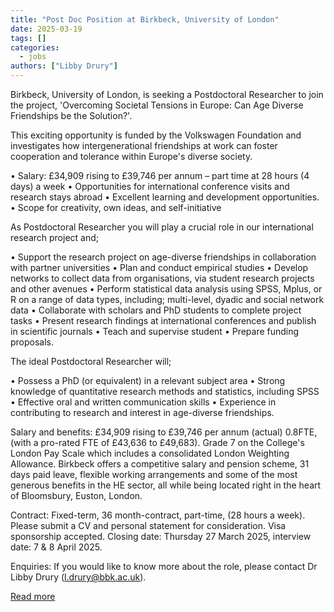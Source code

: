 ```yaml
---
title: "Post Doc Position at Birkbeck, University of London"
date: 2025-03-19
tags: []
categories:
  - jobs
authors: ["Libby Drury"]
---
```


Birkbeck, University of London, is seeking a Postdoctoral Researcher to join the project, 'Overcoming Societal Tensions in Europe: Can Age Diverse Friendships be the Solution?'. 
  
  This exciting opportunity is funded by the Volkswagen Foundation and investigates how intergenerational friendships at work can foster cooperation and tolerance within Europe's diverse society.
  
  • Salary: £34,909 rising to £39,746 per annum – part time at 28 hours (4 days) a week
  • Opportunities for international conference visits and research stays abroad
  • Excellent learning and development opportunities.
  • Scope for creativity, own ideas, and self-initiative
  
  As Postdoctoral Researcher you will play a crucial role in our international research project and;
  
  • Support the research project on age-diverse friendships in collaboration with partner universities
  • Plan and conduct empirical studies 
  • Develop networks to collect data from organisations, via student research projects and other avenues
  • Perform statistical data analysis using SPSS, Mplus, or R on a range of data types, including; multi-level, dyadic and social network data
  • Collaborate with scholars and PhD students to complete project tasks
  • Present research findings at international conferences and publish in scientific journals
  • Teach and supervise student
  • Prepare funding proposals.
  
  The ideal Postdoctoral Researcher will;
  
  • Possess a PhD (or equivalent) in a relevant subject area
  • Strong knowledge of quantitative research methods and statistics, including SPSS
  • Effective oral and written communication skills
  • Experience in contributing to research and interest in age-diverse friendships.
  
  Salary and benefits:
  £34,909 rising to £39,746 per annum (actual) 0.8FTE, (with a pro-rated FTE of £43,636 to £49,683). Grade 7 on the College's London Pay Scale which includes a consolidated London Weighting Allowance. Birkbeck offers a competitive salary and pension scheme, 31 days paid leave, flexible working arrangements and some of the most generous benefits in the HE sector, all while being located right in the heart of Bloomsbury, Euston, London.
  
  Contract:
  Fixed-term, 36 month-contract, part-time, (28 hours a week). Please submit a CV and personal statement for consideration. Visa sponsorship accepted. Closing date: Thursday 27 March 2025, interview date: 7 & 8 April 2025.
  
  Enquiries:
  If you would like to know more about the role, please contact Dr Libby Drury (l.drury@bbk.ac.uk).
  
[Read more](https://cis7.bbk.ac.uk/vacancy/postdoctoral-researcher-579568.html)

